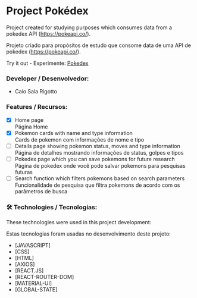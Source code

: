 
# Project Pokédex

Project created for studying purposes which consumes data from a pokedex API (https://pokeapi.co/).

Projeto criado para propósitos de estudo que consome data de uma API de pokedex (https://pokeapi.co/).

Try it out - Experimente:
[Pokedex](https://chief-brush.surge.sh/)

### Developer / Desenvolvedor: 
- Caio Sala Rigotto

### Features / Recursos:

- [x] Home page <br/>
    Página Home
- [x] Pokemon cards with name and type information <br/>
    Cards de pokemon com informações de nome e tipo
- [ ] Details page showing pokemon status, moves and type information <br/>
    Página de detalhes mostrando informações de status, golpes e tipos 
- [ ] Pokedex page which you can save pokemons for future research <br/>
    Página de pokedex onde você pode salvar pokemons para pesquisas futuras
- [ ] Search function which filters pokemons based on search parameters <br/>
    Funcionalidade de pesquisa que filtra pokemons de acordo com os parâmetros de busca

### 🛠 Technologies / Tecnologias:

These technologies were used in this project development:

Estas tecnologias foram usadas no desenvolvimento deste projeto:

- [JAVASCRIPT]
- [CSS]
- [HTML]
- [AXIOS]
- [REACT.JS]
- [REACT-ROUTER-DOM]
- [MATERIAL-UI]
- [GLOBAL-STATE]
